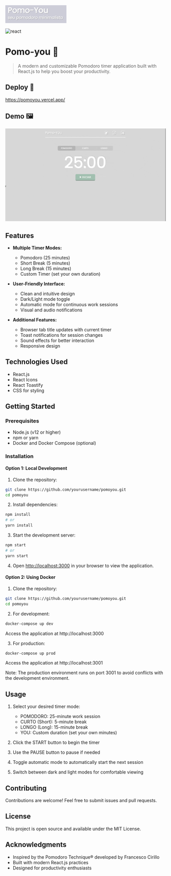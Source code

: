 <img src="https://github.com/zaqueu-1/pomoyou/blob/main/github/logo.png?raw=true" alt="logo">

![react](https://img.shields.io/badge/React-20232A?style=for-the-badge&logo=react&logoColor=61DAFB)

# Pomo-you 🍅

>A modern and customizable Pomodoro timer application built with React.js to help you boost your productivity.

## Deploy 🚀

https://pomoyou.vercel.app/

## Demo 🖼️

![demo](https://github.com/zaqueu-1/pomoyou/blob/main/github/pomodoro.gif?raw=true)

## Features

- **Multiple Timer Modes:**

  - Pomodoro (25 minutes)
  - Short Break (5 minutes)
  - Long Break (15 minutes)
  - Custom Timer (set your own duration)

- **User-Friendly Interface:**

  - Clean and intuitive design
  - Dark/Light mode toggle
  - Automatic mode for continuous work sessions
  - Visual and audio notifications

- **Additional Features:**
  - Browser tab title updates with current timer
  - Toast notifications for session changes
  - Sound effects for better interaction
  - Responsive design

## Technologies Used

- React.js
- React Icons
- React Toastify
- CSS for styling

## Getting Started

### Prerequisites

- Node.js (v12 or higher)
- npm or yarn
- Docker and Docker Compose (optional)

### Installation

#### Option 1: Local Development

1. Clone the repository:

```bash
git clone https://github.com/yourusername/pomoyou.git
cd pomoyou
```

2. Install dependencies:

```bash
npm install
# or
yarn install
```

3. Start the development server:

```bash
npm start
# or
yarn start
```

4. Open [http://localhost:3000](http://localhost:3000) in your browser to view the application.

#### Option 2: Using Docker

1. Clone the repository:

```bash
git clone https://github.com/yourusername/pomoyou.git
cd pomoyou
```

2. For development:

```bash
docker-compose up dev
```

Access the application at http://localhost:3000

3. For production:

```bash
docker-compose up prod
```

Access the application at http://localhost:3001

Note: The production environment runs on port 3001 to avoid conflicts with the development environment.

## Usage

1. Select your desired timer mode:

   - POMODORO: 25-minute work session
   - CURTO (Short): 5-minute break
   - LONGO (Long): 15-minute break
   - YOU: Custom duration (set your own minutes)

2. Click the START button to begin the timer
3. Use the PAUSE button to pause if needed
4. Toggle automatic mode to automatically start the next session
5. Switch between dark and light modes for comfortable viewing

## Contributing

Contributions are welcome! Feel free to submit issues and pull requests.

## License

This project is open source and available under the MIT License.

## Acknowledgments

- Inspired by the Pomodoro Technique® developed by Francesco Cirillo
- Built with modern React.js practices
- Designed for productivity enthusiasts
